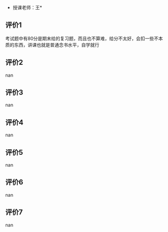 - 授课老师：王* 

## 评价1

考试题中有80分是期末给的复习题，而且也不算难，给分不太好，会扣一些不本质的东西，讲课也就是普通念书水平，自学就行
## 评价2

nan
## 评价3

nan
## 评价4

nan
## 评价5

nan
## 评价6

nan
## 评价7

nan
